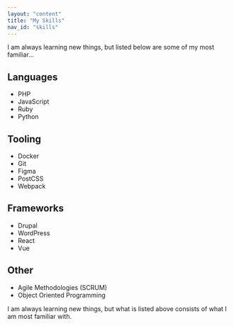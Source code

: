 ```yaml
---
layout: "content"
title: "My Skills"
nav_id: "skills"
---
```


I am always learning new things, but listed below are some of my most familiar...

## Languages

- PHP
- JavaScript
- Ruby
- Python

## Tooling

- Docker
- Git
- Figma
- PostCSS
- Webpack

## Frameworks

- Drupal
- WordPress
- React
- Vue

## Other

- Agile Methodologies (SCRUM)
- Object Oriented Programming

I am always learning new things, but what is listed above consists of what I am
most familiar with.
